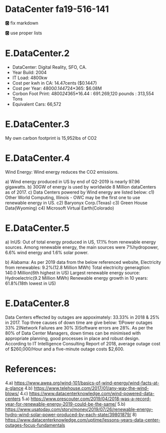 # DataCenter fa19-516-141

:o2: fix markdown

:o2: use proper lists

# E.DataCenter.2

* DataCenter: Digital Reality, SFO, CA.
* Year Build: 2004
* IT Load: 4800kw
* Cost per kwh in CA: 14.47cents ($0.1447)
* Cost per Year: 4800*0.1447*24*365: $6.08M
* Corbon Foot Print: 4800*24*365*16.44 : 691.269,120 pounds : 313,554 Tons
* Equivalent Cars: 66,572

# E.DataCenter.3

My own carbon footprint is 15,952lbs of CO2

# E.DataCenter.4

Wind Energy: Wind energy reduces the CO2 emissions.

a) Wind energy produced in US by end of Q2-2019 is nearly 97.96 gigawatts.
b) 30GW of energy is used by worldwide 8 Million dataCenters as of 2017.
c) Data Centers powered by Wind energy are listed below:
c1) Other World Computing, Illinois - OWC may be the first one to use 
renewable energy in US.
c2) Baryonyx Corp.(Texas)
c3) Green House Data(Wyoming)
c4) Microsoft Virtual Earth(Colorado)

# E.DataCenter.5

a) InUS:
Out of total energy produced in US, 17.1% from renewable energy sources.
Among renewable energy, the main sources were 7%hydropower, 6.6% wind
energy and 1.6% solar power.

b) Alabama: As per 2019 data from the below referenced website,
Electricity from renewables: 9.2%(12.8 Million MWh)
Total electricity generagtion: 140.0 Million(6th highest in US)
Largest renewable energy source: Hydroelectric(9.2 Million MWh)
Renewable energy growth in 10 years: 61.8%(18th lowest in US)

# E.DataCenter.8

Data Centers effected by outages are appoximately: 33.33% in 2018 & 
25% in 2017.
Top three causes of down time are give below:
1)Power outages 33%
2)Network Failures are 30%
3)Software errors are 28%.
As per the 80% of Data Center Managers, down times can be minimised with
appropriate planning, good processes in place and robust design.
According to IT Intelligence Consulting Report of 2018, average outage cost
of $260,000/Hour and a five-minute outage costs $2,600.

# References:

4.a) <https://www.awea.org/wind-101/basics-of-wind-energy/wind-facts-at-a-glance>
4.b) <https://www.telehouse.com/2017/01/any-way-the-wind-blows/>
4.c) <https://www.datacenterknowledge.com/wind-powered-data-centers>
5.a) <https://www.prescouter.com/2019/04/2018-was-a-record-year-for-renewable-energy-2019-could-be-the-same/>
5.b) <https://www.usatoday.com/story/money/2019/07/26/renewable-energy-hydro-wind-solar-power-produced-by-each-state/39801879/>
8) <https://www.datacenterknowledge.com/uptime/lessons-years-data-center-outages-focus-fundamentals>
